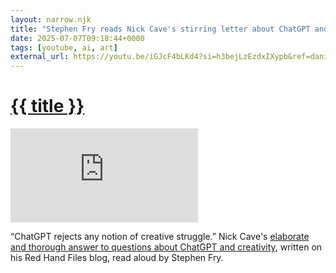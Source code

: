 ```yaml
---
layout: narrow.njk
title: "Stephen Fry reads Nick Cave's stirring letter about ChatGPT and human creativity"
date: 2025-07-07T09:18:44+0000
tags: [youtube, ai, art]
external_url: https://youtu.be/iGJcF4bLKd4?si=h3bejLzEzdxIXypb&ref=daniel.pizza
---
```


<h1><a href="{{ external_url }}">{{ title }}</a></h1>

<div class="mt-7 relative w-full pb-[56.25%] overflow-hidden">
  <iframe
    class="absolute top-0 left-0 w-full h-full"
    src="https://www.youtube-nocookie.com/embed/iGJcF4bLKd4?si=h3bejLzEzdxIXypb&amp;controls=0" 
    title="YouTube video player"
    frameborder="0"
    allow="accelerometer; autoplay; clipboard-write; encrypted-media; gyroscope; picture-in-picture; web-share"
    referrerpolicy="strict-origin-when-cross-origin"
    allowfullscreen>
  </iframe>
</div>

“ChatGPT rejects any notion of creative struggle.” Nick Cave's [elaborate and thorough answer to questions about ChatGPT and creativity](https://www.theredhandfiles.com/chatgpt-making-things-faster-and-easier/?ref=daniel.pizza "Nick Cave on The Red Hand Files, responding to a question on ChatGPT"), written on his Red Hand Files blog, read aloud by Stephen Fry.
